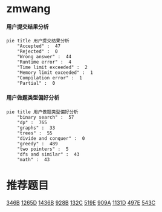 # zmwang

<!-- tabs:start -->



#### **用户提交结果分析**

```mermaid
pie title 用户提交结果分析
    "Accepted" :  47
    "Rejected" :  0
    "Wrong answer" :  44
    "Runtime error" :  4
    "Time limit exceeded" :  2
    "Memory limit exceeded" :  1
    "Compilation error" :  1
    "Partial" :  0
```

#### **用户做题类型偏好分析**

```mermaid
pie title 用户做题类型偏好分析
    "binary search" :  57
    "dp" :  765
    "graphs" :  33
    "trees" :  55
    "divide and conquer" :  0
    "greedy" :  489
    "two pointers" :  5
    "dfs and similar" :  43
    "math" :  43
```



<!-- tabs:end -->
# 推荐题目
[346B](https://codeforces.com/contest/346/problem/B)
[1265D](https://codeforces.com/contest/1265/problem/D)
[1436B](https://codeforces.com/contest/1436/problem/B)
[928B](https://codeforces.com/contest/928/problem/B)
[132C](https://codeforces.com/contest/132/problem/C)
[519E](https://codeforces.com/contest/519/problem/E)
[909A](https://codeforces.com/contest/909/problem/A)
[1131D](https://codeforces.com/contest/1131/problem/D)
[497E](https://codeforces.com/contest/497/problem/E)
[543C](https://codeforces.com/contest/543/problem/C)
